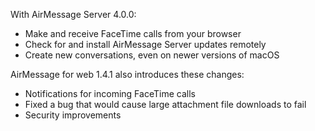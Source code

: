 With AirMessage Server 4.0.0:

- Make and receive FaceTime calls from your browser
- Check for and install AirMessage Server updates remotely
- Create new conversations, even on newer versions of macOS

AirMessage for web 1.4.1 also introduces these changes:
- Notifications for incoming FaceTime calls
- Fixed a bug that would cause large attachment file downloads to fail
- Security improvements